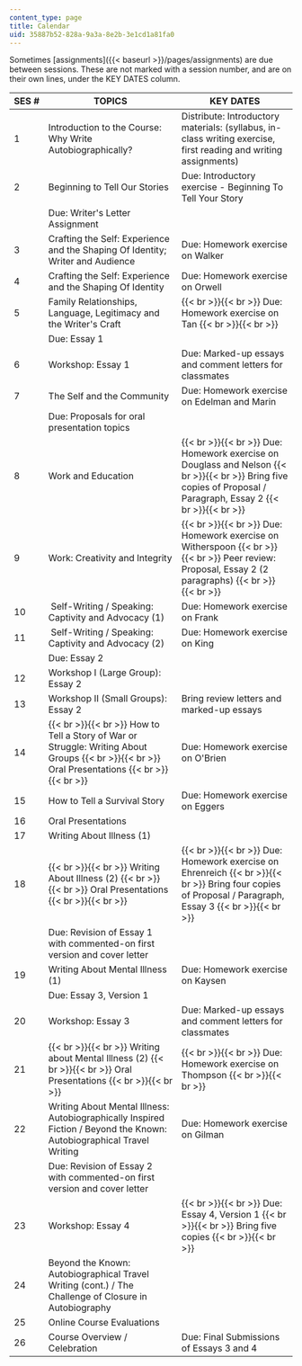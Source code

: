 ```yaml
---
content_type: page
title: Calendar
uid: 35887b52-828a-9a3a-8e2b-3e1cd1a81fa0
---
```


Sometimes [assignments]({{< baseurl >}}/pages/assignments) are due between sessions. These are not marked with a session number, and are on their own lines, under the KEY DATES column.

| SES # | TOPICS | KEY DATES |
| --- | --- | --- |
| 1 | Introduction to the Course: Why Write Autobiographically? | Distribute: Introductory materials: (syllabus, in-class writing exercise, first reading and writing assignments) |
| 2 | Beginning to Tell Our Stories | Due: Introductory exercise - Beginning To Tell Your Story |
| &nbsp; | Due: Writer's Letter Assignment |
| 3 | Crafting the Self: Experience and the Shaping Of Identity; Writer and Audience | Due: Homework exercise on Walker |
| 4 | Crafting the Self: Experience and the Shaping Of Identity | Due: Homework exercise on Orwell |
| 5 | Family Relationships, Language, Legitimacy and the Writer's Craft |  {{< br >}}{{< br >}} Due: Homework exercise on Tan {{< br >}}{{< br >}}  |
| &nbsp; | Due: Essay 1 |
| 6 | Workshop: Essay 1 | Due: Marked-up essays and comment letters for classmates |
| 7 | The Self and the Community | Due: Homework exercise on Edelman and Marin |
| &nbsp; | Due: Proposals for oral presentation topics |
| 8 | Work and Education |  {{< br >}}{{< br >}} Due: Homework exercise on Douglass and Nelson {{< br >}}{{< br >}} Bring five copies of Proposal / Paragraph, Essay 2 {{< br >}}{{< br >}}  |
| 9 | Work: Creativity and Integrity |  {{< br >}}{{< br >}} Due: Homework exercise on Witherspoon {{< br >}}{{< br >}} Peer review: Proposal, Essay 2 (2 paragraphs) {{< br >}}{{< br >}}  |
| 10 |  Self-Writing / Speaking: Captivity and Advocacy (1) | Due: Homework exercise on Frank |
| 11 |  Self-Writing / Speaking: Captivity and Advocacy (2) | Due: Homework exercise on King |
| &nbsp; | Due: Essay 2 |
| 12 | Workshop I (Large Group): Essay 2 | &nbsp; |
| 13 | Workshop II (Small Groups): Essay 2 | Bring review letters and marked-up essays |
| 14 |  {{< br >}}{{< br >}} How to Tell a Story of War or Struggle: Writing About Groups {{< br >}}{{< br >}} Oral Presentations {{< br >}}{{< br >}}  | Due: Homework exercise on O'Brien |
| 15 | How to Tell a Survival Story | Due: Homework exercise on Eggers |
| 16 | Oral Presentations | &nbsp; |
| 17 | Writing About Illness (1) | &nbsp; |
| 18 |  {{< br >}}{{< br >}} Writing About Illness (2) {{< br >}}{{< br >}} Oral Presentations {{< br >}}{{< br >}}  |  {{< br >}}{{< br >}} Due: Homework exercise on Ehrenreich {{< br >}}{{< br >}} Bring four copies of Proposal / Paragraph, Essay 3 {{< br >}}{{< br >}}  |
| &nbsp; | Due: Revision of Essay 1 with commented-on first version and cover letter |
| 19 | Writing About Mental Illness (1) | Due: Homework exercise on Kaysen |
| &nbsp; | Due: Essay 3, Version 1 |
| 20 | Workshop: Essay 3 | Due: Marked-up essays and comment letters for classmates |
| 21 |  {{< br >}}{{< br >}} Writing about Mental Illness (2) {{< br >}}{{< br >}} Oral Presentations {{< br >}}{{< br >}}  |  {{< br >}}{{< br >}} Due: Homework exercise on Thompson {{< br >}}{{< br >}}  |
| 22 | Writing About Mental Illness: Autobiographically Inspired Fiction / Beyond the Known: Autobiographical Travel Writing | Due: Homework exercise on Gilman |
| &nbsp; | Due: Revision of Essay 2 with commented-on first version and cover letter |
| 23 | Workshop: Essay 4 |  {{< br >}}{{< br >}} Due: Essay 4, Version 1 {{< br >}}{{< br >}} Bring five copies {{< br >}}{{< br >}}  |
| 24 | Beyond the Known: Autobiographical Travel Writing (cont.) / The Challenge of Closure in Autobiography | &nbsp; |
| 25 | Online Course Evaluations | &nbsp; |
| 26 | Course Overview / Celebration | Due: Final Submissions of Essays 3 and 4